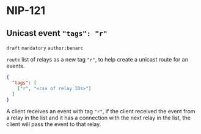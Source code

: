 NIP-121
======

Unicast event `"tags": "r"`
-------------------------------

`draft` `mandatory` `author:benarc` 

`route` list of relays as a new tag `"r"`, to help create a unicast route for an events.

```json
{
  "tags": [
    ["r", "<csv of relay IDs>"]
  ]
}
```

A client receives an event with tag `"r"`, if the client received the event from a relay in the list and it has a connection with the next relay in the list, the client will pass the event to that relay.
